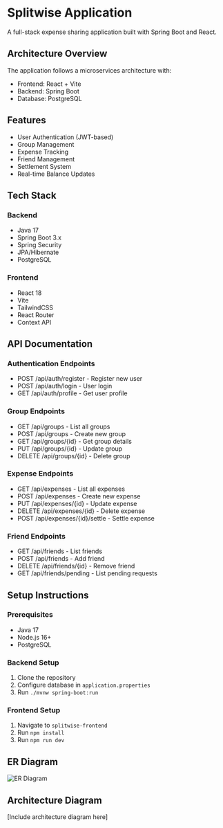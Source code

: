 # Splitwise Application

A full-stack expense sharing application built with Spring Boot and React.

## Architecture Overview

The application follows a microservices architecture with:
- Frontend: React + Vite
- Backend: Spring Boot
- Database: PostgreSQL

## Features

- User Authentication (JWT-based)
- Group Management
- Expense Tracking
- Friend Management
- Settlement System
- Real-time Balance Updates

## Tech Stack

### Backend
- Java 17
- Spring Boot 3.x
- Spring Security
- JPA/Hibernate
- PostgreSQL

### Frontend
- React 18
- Vite
- TailwindCSS
- React Router
- Context API

## API Documentation

### Authentication Endpoints
- POST /api/auth/register - Register new user
- POST /api/auth/login - User login
- GET /api/auth/profile - Get user profile

### Group Endpoints
- GET /api/groups - List all groups
- POST /api/groups - Create new group
- GET /api/groups/{id} - Get group details
- PUT /api/groups/{id} - Update group
- DELETE /api/groups/{id} - Delete group

### Expense Endpoints
- GET /api/expenses - List all expenses
- POST /api/expenses - Create new expense
- PUT /api/expenses/{id} - Update expense
- DELETE /api/expenses/{id} - Delete expense
- POST /api/expenses/{id}/settle - Settle expense

### Friend Endpoints
- GET /api/friends - List friends
- POST /api/friends - Add friend
- DELETE /api/friends/{id} - Remove friend
- GET /api/friends/pending - List pending requests

## Setup Instructions

### Prerequisites
- Java 17
- Node.js 16+
- PostgreSQL

### Backend Setup
1. Clone the repository
2. Configure database in `application.properties`
3. Run `./mvnw spring-boot:run`

### Frontend Setup
1. Navigate to `splitwise-frontend`
2. Run `npm install`
3. Run `npm run dev`

## ER Diagram

![ER Diagram](./ER_Diagram.png)



## Architecture Diagram

[Include architecture diagram here]